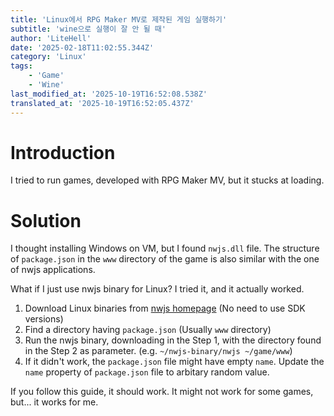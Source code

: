 ```yaml
---
title: 'Linux에서 RPG Maker MV로 제작된 게임 실행하기'
subtitle: 'wine으로 실행이 잘 안 될 때'
author: 'LiteHell'
date: '2025-02-18T11:02:55.344Z'
category: 'Linux'
tags:
    - 'Game'
    - 'Wine'
last_modified_at: '2025-10-19T16:52:08.538Z'
translated_at: '2025-10-19T16:52:05.437Z'
---
```

# Introduction
I tried to run games, developed with RPG Maker MV, but it stucks at loading.

# Solution
I thought installing Windows on VM, but I found `nwjs.dll` file. The structure of `package.json` in the `www` directory of the game is also similar with the one of nwjs applications.

What if I just use nwjs binary for Linux? I tried it, and it actually worked.

1. Download Linux binaries from [nwjs homepage](https://nwjs.io/) (No need to use SDK versions)
1. Find a directory having `package.json` (Usually `www` directory)
1. Run the nwjs binary, downloading in the Step 1, with the directory found in the Step 2 as parameter. (e.g. `~/nwjs-binary/nwjs ~/game/www`)
1. If it didn't work, the `package.json` file might have empty `name`. Update the `name` property of `package.json` file to arbitary random value.

If you follow this guide, it should work. It might not work for some games, but... it works for me.